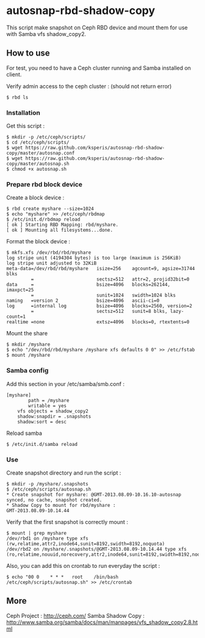 autosnap-rbd-shadow-copy
========================

This script make snapshot on Ceph RBD device and mount them for use with Samba vfs shadow_copy2.


## How to use

For test, you need to have a Ceph cluster running and Samba installed on client.

Verify admin access to the ceph cluster : (should not return error)

	$ rbd ls

### Installation

Get this script :

	$ mkdir -p /etc/ceph/scripts/
	$ cd /etc/ceph/scripts/
	$ wget https://raw.github.com/ksperis/autosnap-rbd-shadow-copy/master/autosnap.conf
	$ wget https://raw.github.com/ksperis/autosnap-rbd-shadow-copy/master/autosnap.sh
	$ chmod +x autosnap.sh

### Prepare rbd block device

Create a block device :

	$ rbd create myshare --size=1024
	$ echo "myshare" >> /etc/ceph/rbdmap
	$ /etc/init.d/rbdmap reload
	[ ok ] Starting RBD Mapping: rbd/myshare.
	[ ok ] Mounting all filesystems...done.

Format the block device :

	$ mkfs.xfs /dev/rbd/rbd/myshare
	log stripe unit (4194304 bytes) is too large (maximum is 256KiB)
	log stripe unit adjusted to 32KiB
	meta-data=/dev/rbd/rbd/myshare   isize=256    agcount=9, agsize=31744 blks
	         =                       sectsz=512   attr=2, projid32bit=0
	data     =                       bsize=4096   blocks=262144, imaxpct=25
	         =                       sunit=1024   swidth=1024 blks
	naming   =version 2              bsize=4096   ascii-ci=0
	log      =internal log           bsize=4096   blocks=2560, version=2
	         =                       sectsz=512   sunit=8 blks, lazy-count=1
	realtime =none                   extsz=4096   blocks=0, rtextents=0

Mount the share

	$ mkdir /myshare
	$ echo "/dev/rbd/rbd/myshare /myshare xfs defaults 0 0" >> /etc/fstab
	$ mount /myshare

### Samba config

Add this section in your /etc/samba/smb.conf :

	[myshare]
	        path = /myshare
	        writable = yes
		vfs objects = shadow_copy2
		shadow:snapdir = .snapshots
		shadow:sort = desc

Reload samba

	$ /etc/init.d/samba reload

### Use

Create snapshot directory and run the script :

	$ mkdir -p /myshare/.snapshots
	$ /etc/ceph/scripts/autosnap.sh
	* Create snapshot for myshare: @GMT-2013.08.09-10.16.10-autosnap
	synced, no cache, snapshot created.
	* Shadow Copy to mount for rbd/myshare :
	GMT-2013.08.09-10.14.44

Verify that the first snapshot is correctly mount :

	$ mount | grep myshare
	/dev/rbd1 on /myshare type xfs (rw,relatime,attr2,inode64,sunit=8192,swidth=8192,noquota)
	/dev/rbd2 on /myshare/.snapshots/@GMT-2013.08.09-10.14.44 type xfs (ro,relatime,nouuid,norecovery,attr2,inode64,sunit=8192,swidth=8192,noquota)

Also, you can add this on crontab to run everyday the script :

	$ echo "00 0    * * *   root    /bin/bash /etc/ceph/scripts/autosnap.sh" >> /etc/crontab


## More

Ceph Project : http://ceph.com/
Samba Shadow Copy : http://www.samba.org/samba/docs/man/manpages/vfs_shadow_copy2.8.html



